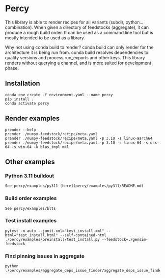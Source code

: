# Percy

  This library is able to render recipes for all variants (subdir, python... combination). 
  When given a directory of feedstocks (aggregate), it can produce a rough build order.
  It can be used as a command line tool but is mostly intended to be used as a library.
  
  Why not using conda build to render? 
  conda build can only render for the architecture it is being run from. 
  conda build resolves dependencies to qualify versions and process run_exports and other keys.
  This library renders without querying a channel, and is more suited for development phase.


  ## Installation
  
    conda env create -f environment.yaml --name percy
    pip install .
    conda activate percy
    
  ## Render examples
  
    prender --help
    prender ./numpy-feedstock/recipe/meta.yaml
    prender ./numpy-feedstock/recipe/meta.yaml -p 3.10 -s linux-aarch64
    prender ./numpy-feedstock/recipe/meta.yaml -p 3.10 -s linux-64 -s osx-64 -s win-64 -k blas_impl mkl

  ## Other examples
  
  ### Python 3.11 buildout

    See percy/examples/py311 [here](percy/examples/py311/README.md)

  ### Build order examples

    See percy/examples/blts

  ### Test install examples

    pytest -n auto --junit-xml="test_install.xml" --html="test_install.html" --self-contained-html ./percy/examples/preinstall/test_install.py --feedstock=./gensim-feedstock


  ### Find pinning issues in aggregate

    python ./percy/examples/aggregate_deps_issue_finder/aggregate_deps_issue_finder.py
